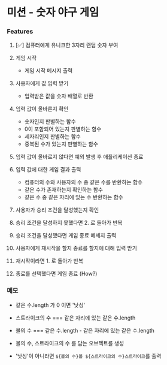 # 미션 - 숫자 야구 게임

### Features

1. [✅] 컴퓨터에게 유니크한 3자리 랜덤 숫자 부여

2. 게임 시작

   - 게임 시작 메시지 출력

3. 사용자에게 값 입력 받기

   - 입력받은 값을 숫자 배열로 반환

4. 입력 값이 올바른지 확인

   - 숫자인지 판별하는 함수
   - 0이 포함되어 있는지 판별하는 함수
   - 세자리인지 판별하는 함수
   - 중복된 수가 있는지 판별하는 함수

5. 입력 값이 올바르지 않다면 예외 발생 후 애플리케이션 종료

6. 입력 값에 대한 게임 결과 출력

   - 컴퓨터의 수와 사용자의 수 중 같은 수를 반환하는 함수
   - 같은 수가 존재하는지 확인하는 함수
   - 같은 수 중 같은 자리에 있는 수 반환하는 함수

7. 사용자가 승리 조건을 달성했는지 확인

8. 승리 조건을 달성하지 못했다면 2. 로 돌아가 반복

9. 승리 조건을 달성했다면 게임 종료 메세지 출력

10. 사용자에게 재시작을 할지 종료를 할지에 대해 입력 받기

11. 재시작이라면 1. 로 돌아가 반복

12. 종료를 선택했다면 게임 종료 (How?)

### 메모

- 같은 수.length 가 0 이면 '낫싱'
- 스트라이크의 수 === 같은 자리에 있는 같은 수.length
- 볼의 수 === 같은 수.length - 같은 자리에 있는 같은 수.length

- 볼의 수, 스트라이크의 수 를 담는 오브젝트를 생성
- '낫싱'이 아니라면 `${볼의 수}볼 ${스트라이크의 수}스트라이크`를 출력
